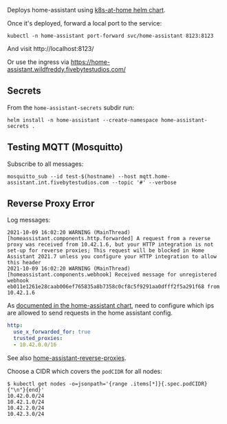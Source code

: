Deploys home-assistant using [k8s-at-home helm chart][k8s-at-home].

Once it's deployed, forward a local port to the service:
```
kubectl -n home-assistant port-forward svc/home-assistant 8123:8123
```
And visit http://localhost:8123/

Or use the ingress via https://home-assistant.wildfreddy.fivebytestudios.com/

## Secrets

From the `home-assistant-secrets` subdir run:
```
helm install -n home-assistant --create-namespace home-assistant-secrets .
```

## Testing MQTT (Mosquitto)

Subscribe to all messages:
```
mosquitto_sub --id test-$(hostname) --host mqtt.home-assistant.int.fivebytestudios.com --topic '#' --verbose
```

## Reverse Proxy Error

Log messages:
```
2021-10-09 16:02:20 WARNING (MainThread) [homeassistant.components.http.forwarded] A request from a reverse proxy was received from 10.42.1.6, but your HTTP integration is not set-up for reverse proxies; This request will be blocked in Home Assistant 2021.7 unless you configure your HTTP integration to allow this header
2021-10-09 16:02:20 WARNING (MainThread) [homeassistant.components.webhook] Received message for unregistered webhook eb011e1261e28caab006ef765835a8b7358c0cf8c5f9291aa0dfff2f5a291f68 from 10.42.1.6
```

As [documented in the home-assistant chart][home-assistant-bad-request], need to
configure which ips are allowed to send requests in the home assistant config.
```yaml
http:
  use_x_forwarded_for: true
  trusted_proxies:
  - 10.42.0.0/16
```
See also [home-assistant-reverse-proxies][].

Choose a CIDR which covers the `podCIDR` for all nodes:
```
$ kubectl get nodes -o=jsonpath='{range .items[*]}{.spec.podCIDR}{"\n"}{end}'
10.42.0.0/24
10.42.1.0/24
10.42.2.0/24
10.42.3.0/24
```

[k8s-at-home]: https://github.com/k8s-at-home/charts/tree/master/charts/stable/home-assistant
[home-assistant-bad-request]: https://github.com/k8s-at-home/charts/tree/master/charts/stable/home-assistant#http-400-bad-request-while-accessing-from-your-browser
[home-assistant-reverse-proxies]: https://www.home-assistant.io/integrations/http#reverse-proxies
